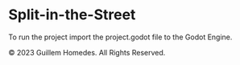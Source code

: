 # Split-in-the-Street

To run the project import the project.godot file to the Godot Engine.
 
© 2023 Guillem Homedes. All Rights Reserved.

